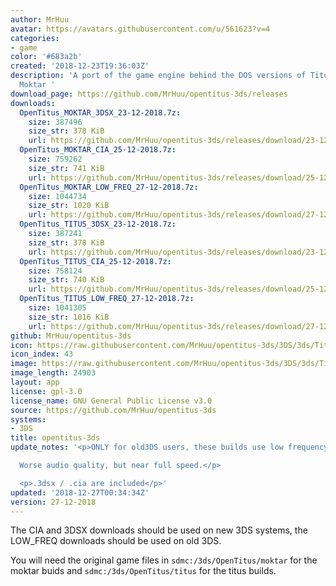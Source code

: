 ```yaml
---
author: MrHuu
avatar: https://avatars.githubusercontent.com/u/561623?v=4
categories:
- game
color: '#683a2b'
created: '2018-12-23T19:36:03Z'
description: 'A port of the game engine behind the DOS versions of Titus the Fox and
  Moktar '
download_page: https://github.com/MrHuu/opentitus-3ds/releases
downloads:
  OpenTitus_MOKTAR_3DSX_23-12-2018.7z:
    size: 387496
    size_str: 378 KiB
    url: https://github.com/MrHuu/opentitus-3ds/releases/download/23-12-2018/OpenTitus_MOKTAR_3DSX_23-12-2018.7z
  OpenTitus_MOKTAR_CIA_25-12-2018.7z:
    size: 759262
    size_str: 741 KiB
    url: https://github.com/MrHuu/opentitus-3ds/releases/download/25-12-2028/OpenTitus_MOKTAR_CIA_25-12-2018.7z
  OpenTitus_MOKTAR_LOW_FREQ_27-12-2018.7z:
    size: 1044734
    size_str: 1020 KiB
    url: https://github.com/MrHuu/opentitus-3ds/releases/download/27-12-2018/OpenTitus_MOKTAR_LOW_FREQ_27-12-2018.7z
  OpenTitus_TITUS_3DSX_23-12-2018.7z:
    size: 387241
    size_str: 378 KiB
    url: https://github.com/MrHuu/opentitus-3ds/releases/download/23-12-2018/OpenTitus_TITUS_3DSX_23-12-2018.7z
  OpenTitus_TITUS_CIA_25-12-2018.7z:
    size: 758124
    size_str: 740 KiB
    url: https://github.com/MrHuu/opentitus-3ds/releases/download/25-12-2028/OpenTitus_TITUS_CIA_25-12-2018.7z
  OpenTitus_TITUS_LOW_FREQ_27-12-2018.7z:
    size: 1041305
    size_str: 1016 KiB
    url: https://github.com/MrHuu/opentitus-3ds/releases/download/27-12-2018/OpenTitus_TITUS_LOW_FREQ_27-12-2018.7z
github: MrHuu/opentitus-3ds
icon: https://raw.githubusercontent.com/MrHuu/opentitus-3ds/3DS/3ds/Titus_icon_48x48.png
icon_index: 43
image: https://raw.githubusercontent.com/MrHuu/opentitus-3ds/3DS/3ds/Titus_banner.png
image_length: 24903
layout: app
license: gpl-3.0
license_name: GNU General Public License v3.0
source: https://github.com/MrHuu/opentitus-3ds
systems:
- 3DS
title: opentitus-3ds
update_notes: '<p>ONLY for old3DS users, these builds use low frequency audio.<br>

  Worse audio quality, but near full speed.</p>

  <p>.3dsx / .cia are included</p>'
updated: '2018-12-27T00:34:34Z'
version: 27-12-2018
---
```

The CIA and 3DSX downloads should be used on new 3DS systems, the LOW_FREQ downloads should be used on old 3DS.

You will need the original game files in `sdmc:/3ds/OpenTitus/moktar` for the moktar buids and `sdmc:/3ds/OpenTitus/titus` for the titus builds.